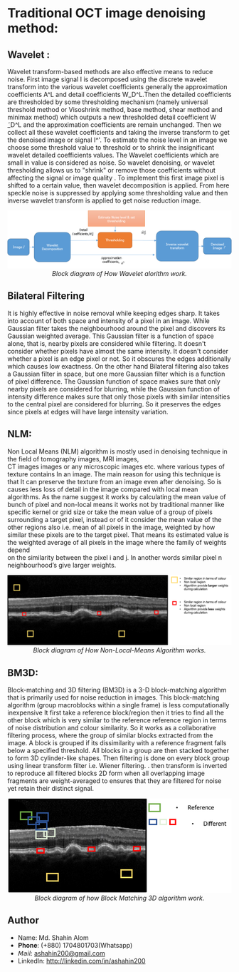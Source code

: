 # Traditional OCT image denoising method:

## Wavelet :
Wavelet transform-based methods are also effective means to reduce noise. First image signal I is decomposed using 
the discrete wavelet transform into the various wavelet coefficients generally the approximation coefficients A^L and detail coefficients W_D^L.Then the detailed coefficients are thresholded by some thresholding mechanism (namely universal threshold method or Visoshrink method, base method, shear method and minimax method) which outputs a new thresholded detail coefficient  W ̃_D^L   and the approximation coefficients are remain unchanged. 
Then we collect all these wavelet coefficients and taking the inverse transform to get the denoised image or signal I^'.
To estimate the noise level in an image we choose some threshold value to threshold or to shrink the insignificant wavelet detailed 
coefficients values. The Wavelet coefficients which are small in value is considered as noise. So wavelet denoising, or wavelet thresholding 
allows us to "shrink" or remove those coefficients without affecting the signal or image quality
. To implement this first image pixel is shifted to a certain value, then wavelet decomposition is applied. 
From here speckle noise is suppressed by applying some thresholding value and then inverse wavelet transform is applied to get noise reduction image.
<p align="center">
  <img src="ref/wavelet.png"><br/>
  <i> Block diagram of How Wavelet alorithm work.</i>
</p>

## Bilateral Filtering
It is highly effective in noise removal while keeping edges sharp. It takes into account of both space and intensity of 
a pixel in an image. While Gaussian filter takes the neighbourhood around the pixel and discovers its Gaussian weighted average.
 This Gaussian filter is a function of space alone, that is, nearby pixels are considered while filtering. It doesn't consider 
 whether pixels have almost the same intensity. It doesn't consider whether a pixel is an edge pixel or not. So it obscures the edges
  additionally which causes low exactness. On the other hand Bilateral filtering also takes a Gaussian filter in space, 
  but one more Gaussian filter which is a function of pixel difference. The Gaussian function of space makes sure that only 
  nearby pixels are considered for blurring, while the Gaussian function of intensity difference makes sure that only those 
  pixels with similar intensities to the central pixel are considered for blurring. So it preserves the edges since pixels at 
  edges will have large intensity variation. 

## NLM: 

Non Local Means (NLM) algorithm is mostly used in denoising technique in the field of tomography images, MRI images,  
CT images images or any microscopic images etc. where various types of texture contains In an image. The main reason 
for using this technique is that It can preserve the texture from an image even after denoising. So is causes less loss 
of detail in the image compared with local mean algorithms. 
As the name suggest it works by calculating the mean value of bunch of pixel and non-local means it 
 works not by traditional manner like specific kernel or grid size or take the mean value of a group 
 of pixels surrounding a target pixel, instead or of it consider the mean value of the other regions also 
  i.e. mean of all pixels in the image, weighted by how similar these pixels are to the target pixel. 
  That means its estimated value is the weighted average of all pixels in the image where the family of weights depend  
  on the similarity between the pixel i and j. In another words similar pixel n neighbourhood’s give larger weights. 
<p align="center">
  <img src="ref/nlm.png"><br/>
  <i>Block diagram of How Non-Local-Means Algorithm works.</i>
</p>

## BM3D:
Block-matching and 3D filtering (BM3D) is a 3-D block-matching algorithm that is primarily used for noise reduction in images. 
This block-matching algorithm (group macroblocks within a single frame) is less computationally inexpensive
It first take a reference block/region then it tries to find all the other block which is very similar to the 
reference reference region in terms of noise distribution and colour similarity. So it works as a collaborative 
filtering process, where the group of similar blocks extracted from the image. A block is grouped if its 
dissimilarity with a reference fragment falls below a specified threshold. All blocks in a group are then 
stacked together to form 3D cylinder-like shapes. Then filtering is done on every block group using linear 
transform filter i.e. Wiener filtering. . then transform is inverted to reproduce all filtered blocks 
2D form when all overlapping image fragments are weight-averaged to ensures that they are filtered for noise yet retain their distinct signal.
<p align="center">
  <img src="ref/BM3D.png"><br/>
  <i>Block diagram of how Block Matching 3D algorithm work.</i>
</p>


## Author
+ Name: Md. Shahin Alom
+ 𝐏𝐡𝐨𝐧𝐞:   (+880) 1704801703(Whatsapp)
+ 𝘔𝘢𝘪𝘭:     ashahin200@gmail.com
+ LinkedIn: http://linkedin.com/in/ashahin200
